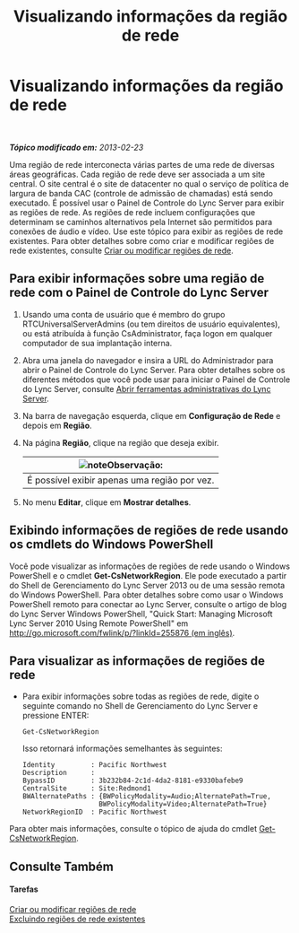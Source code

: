 ﻿---
title: Visualizando informações da região de rede
TOCTitle: Visualizando informações da região de rede
ms:assetid: 665740d0-a3ed-460f-8337-5ed945f90589
ms:mtpsurl: https://technet.microsoft.com/pt-br/library/JJ688076(v=OCS.15)
ms:contentKeyID: 49886243
ms.date: 05/19/2016
mtps_version: v=OCS.15
ms.translationtype: HT
---

# Visualizando informações da região de rede

 

_**Tópico modificado em:** 2013-02-23_

Uma região de rede interconecta várias partes de uma rede de diversas áreas geográficas. Cada região de rede deve ser associada a um site central. O site central é o site de datacenter no qual o serviço de política de largura de banda CAC (controle de admissão de chamadas) está sendo executado. É possível usar o Painel de Controle do Lync Server para exibir as regiões de rede. As regiões de rede incluem configurações que determinam se caminhos alternativos pela Internet são permitidos para conexões de áudio e vídeo. Use este tópico para exibir as regiões de rede existentes. Para obter detalhes sobre como criar e modificar regiões de rede existentes, consulte [Criar ou modificar regiões de rede](lync-server-2013-creating-or-modifying-network-regions.md).

## Para exibir informações sobre uma região de rede com o Painel de Controle do Lync Server

1.  Usando uma conta de usuário que é membro do grupo RTCUniversalServerAdmins (ou tem direitos de usuário equivalentes), ou está atribuída à função CsAdministrator, faça logon em qualquer computador de sua implantação interna.

2.  Abra uma janela do navegador e insira a URL do Administrador para abrir o Painel de Controle do Lync Server. Para obter detalhes sobre os diferentes métodos que você pode usar para iniciar o Painel de Controle do Lync Server, consulte [Abrir ferramentas administrativas do Lync Server](lync-server-2013-open-lync-server-administrative-tools.md).

3.  Na barra de navegação esquerda, clique em **Configuração de Rede** e depois em **Região**.

4.  Na página **Região**, clique na região que deseja exibir.
    
    <table>
    <thead>
    <tr class="header">
    <th><img src="images/Gg425756.note(OCS.15).gif" title="note" alt="note" />Observação:</th>
    </tr>
    </thead>
    <tbody>
    <tr class="odd">
    <td>É possível exibir apenas uma região por vez.</td>
    </tr>
    </tbody>
    </table>


5.  No menu **Editar**, clique em **Mostrar detalhes**.

## Exibindo informações de regiões de rede usando os cmdlets do Windows PowerShell

Você pode visualizar as informações de regiões de rede usando o Windows PowerShell e o cmdlet **Get-CsNetworkRegion**. Ele pode executado a partir do Shell de Gerenciamento do Lync Server 2013 ou de uma sessão remota do Windows PowerShell. Para obter detalhes sobre como usar o Windows PowerShell remoto para conectar ao Lync Server, consulte o artigo de blog do Lync Server Windows PowerShell, "Quick Start: Managing Microsoft Lync Server 2010 Using Remote PowerShell" em [http://go.microsoft.com/fwlink/p/?linkId=255876 (em inglês)](http://go.microsoft.com/fwlink/p/?linkid=255876).

## Para visualizar as informações de regiões de rede

  - Para exibir informações sobre todas as regiões de rede, digite o seguinte comando no Shell de Gerenciamento do Lync Server e pressione ENTER:
    
        Get-CsNetworkRegion
    
    Isso retornará informações semelhantes às seguintes:
    
        Identity         : Pacific Northwest
        Description      :
        BypassID         : 3b232b84-2c1d-4da2-8181-e9330bafebe9
        CentralSite      : Site:Redmond1
        BWAlternatePaths : {BWPolicyModality=Audio;AlternatePath=True, 
                           BWPolicyModality=Video;AlternatePath=True}
        NetworkRegionID  : Pacific Northwest

Para obter mais informações, consulte o tópico de ajuda do cmdlet [Get-CsNetworkRegion](https://docs.microsoft.com/en-us/powershell/module/skype/Get-CsNetworkRegionLink).

## Consulte Também

#### Tarefas

[Criar ou modificar regiões de rede](lync-server-2013-creating-or-modifying-network-regions.md)  
[Excluindo regiões de rede existentes](lync-server-2013-deleting-existing-network-regions.md)

